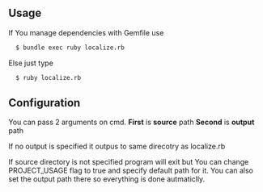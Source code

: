## Usage

If You manage dependencies with Gemfile use
```bash
  $ bundle exec ruby localize.rb
```
Else just type
```bash
  $ ruby localize.rb
```

## Configuration

  You can pass 2 arguments on cmd.
  **First** is **source** path
  **Second** is **output** path

  If no output is specified it outpus to same direcotry as localize.rb

  If source directory is not specified program will exit but You can change PROJECT_USAGE flag to true and specify default path for it. You can also set the output path there so everything is done autmaticlly.
